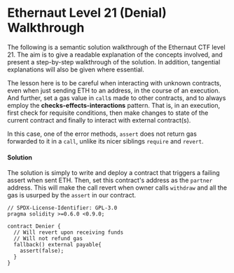 # Ethernaut Level 21 (Denial) Walkthrough

The following is a semantic solution walkthrough of the Ethernaut CTF level 21. The aim is to give a readable explanation of the concepts involved, and present a step-by-step walkthrough of the solution. In addition, tangential explanations will also be given where essential.

The lesson here is to be careful when interacting with unknown contracts, even when just sending ETH to an address, in the course of an execution. And further, set a gas value in `call`s made to other contracts, and to always employ the **checks-effects-interactions** pattern. That is, in an execution, first check for requisite conditions, then make changes to state of the current contract and finally to interact with external contract(s).

In this case, one of the error methods, `assert` does not return gas forwarded to it in a `call`, unlike its nicer siblings `require` and `revert`.

#### Solution

The solution is simply to write and deploy a contract that triggers a failing assert when sent ETH. Then, set this contract's address as the `partner` address. This will make the call revert when owner calls `withdraw` and all the gas is usurped by the `assert` in our contract.

```
// SPDX-License-Identifier: GPL-3.0
pragma solidity >=0.6.0 <0.9.0;

contract Denier {
  // Will revert upon receiving funds
  // Will not refund gas
  fallback() external payable{
    assert(false);
  }
}
```
